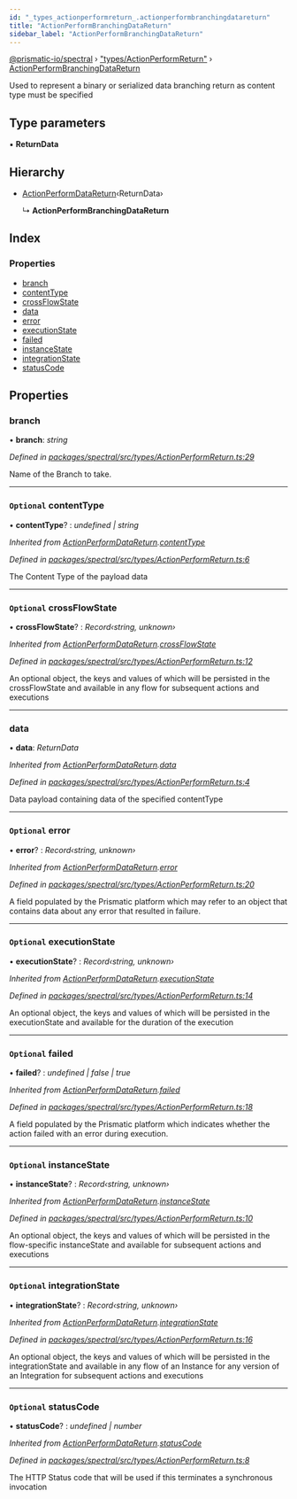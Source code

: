 ```yaml
---
id: "_types_actionperformreturn_.actionperformbranchingdatareturn"
title: "ActionPerformBranchingDataReturn"
sidebar_label: "ActionPerformBranchingDataReturn"
---
```


[@prismatic-io/spectral](../index.md) › ["types/ActionPerformReturn"](../modules/_types_actionperformreturn_.md) › [ActionPerformBranchingDataReturn](_types_actionperformreturn_.actionperformbranchingdatareturn.md)

Used to represent a binary or serialized data branching return as content type must be specified

## Type parameters

▪ **ReturnData**

## Hierarchy

* [ActionPerformDataReturn](_types_actionperformreturn_.actionperformdatareturn.md)‹ReturnData›

  ↳ **ActionPerformBranchingDataReturn**

## Index

### Properties

* [branch](_types_actionperformreturn_.actionperformbranchingdatareturn.md#branch)
* [contentType](_types_actionperformreturn_.actionperformbranchingdatareturn.md#optional-contenttype)
* [crossFlowState](_types_actionperformreturn_.actionperformbranchingdatareturn.md#optional-crossflowstate)
* [data](_types_actionperformreturn_.actionperformbranchingdatareturn.md#data)
* [error](_types_actionperformreturn_.actionperformbranchingdatareturn.md#optional-error)
* [executionState](_types_actionperformreturn_.actionperformbranchingdatareturn.md#optional-executionstate)
* [failed](_types_actionperformreturn_.actionperformbranchingdatareturn.md#optional-failed)
* [instanceState](_types_actionperformreturn_.actionperformbranchingdatareturn.md#optional-instancestate)
* [integrationState](_types_actionperformreturn_.actionperformbranchingdatareturn.md#optional-integrationstate)
* [statusCode](_types_actionperformreturn_.actionperformbranchingdatareturn.md#optional-statuscode)

## Properties

###  branch

• **branch**: *string*

*Defined in [packages/spectral/src/types/ActionPerformReturn.ts:29](https://github.com/prismatic-io/spectral/blob/v7.6.2/packages/spectral/src/types/ActionPerformReturn.ts#L29)*

Name of the Branch to take.

___

### `Optional` contentType

• **contentType**? : *undefined | string*

*Inherited from [ActionPerformDataReturn](_types_actionperformreturn_.actionperformdatareturn.md).[contentType](_types_actionperformreturn_.actionperformdatareturn.md#optional-contenttype)*

*Defined in [packages/spectral/src/types/ActionPerformReturn.ts:6](https://github.com/prismatic-io/spectral/blob/v7.6.2/packages/spectral/src/types/ActionPerformReturn.ts#L6)*

The Content Type of the payload data

___

### `Optional` crossFlowState

• **crossFlowState**? : *Record‹string, unknown›*

*Inherited from [ActionPerformDataReturn](_types_actionperformreturn_.actionperformdatareturn.md).[crossFlowState](_types_actionperformreturn_.actionperformdatareturn.md#optional-crossflowstate)*

*Defined in [packages/spectral/src/types/ActionPerformReturn.ts:12](https://github.com/prismatic-io/spectral/blob/v7.6.2/packages/spectral/src/types/ActionPerformReturn.ts#L12)*

An optional object, the keys and values of which will be persisted in the crossFlowState and available in any flow for subsequent actions and executions

___

###  data

• **data**: *ReturnData*

*Inherited from [ActionPerformDataReturn](_types_actionperformreturn_.actionperformdatareturn.md).[data](_types_actionperformreturn_.actionperformdatareturn.md#data)*

*Defined in [packages/spectral/src/types/ActionPerformReturn.ts:4](https://github.com/prismatic-io/spectral/blob/v7.6.2/packages/spectral/src/types/ActionPerformReturn.ts#L4)*

Data payload containing data of the specified contentType

___

### `Optional` error

• **error**? : *Record‹string, unknown›*

*Inherited from [ActionPerformDataReturn](_types_actionperformreturn_.actionperformdatareturn.md).[error](_types_actionperformreturn_.actionperformdatareturn.md#optional-error)*

*Defined in [packages/spectral/src/types/ActionPerformReturn.ts:20](https://github.com/prismatic-io/spectral/blob/v7.6.2/packages/spectral/src/types/ActionPerformReturn.ts#L20)*

A field populated by the Prismatic platform which may refer to an object that contains data about any error that resulted in failure.

___

### `Optional` executionState

• **executionState**? : *Record‹string, unknown›*

*Inherited from [ActionPerformDataReturn](_types_actionperformreturn_.actionperformdatareturn.md).[executionState](_types_actionperformreturn_.actionperformdatareturn.md#optional-executionstate)*

*Defined in [packages/spectral/src/types/ActionPerformReturn.ts:14](https://github.com/prismatic-io/spectral/blob/v7.6.2/packages/spectral/src/types/ActionPerformReturn.ts#L14)*

An optional object, the keys and values of which will be persisted in the executionState and available for the duration of the execution

___

### `Optional` failed

• **failed**? : *undefined | false | true*

*Inherited from [ActionPerformDataReturn](_types_actionperformreturn_.actionperformdatareturn.md).[failed](_types_actionperformreturn_.actionperformdatareturn.md#optional-failed)*

*Defined in [packages/spectral/src/types/ActionPerformReturn.ts:18](https://github.com/prismatic-io/spectral/blob/v7.6.2/packages/spectral/src/types/ActionPerformReturn.ts#L18)*

A field populated by the Prismatic platform which indicates whether the action failed with an error during execution.

___

### `Optional` instanceState

• **instanceState**? : *Record‹string, unknown›*

*Inherited from [ActionPerformDataReturn](_types_actionperformreturn_.actionperformdatareturn.md).[instanceState](_types_actionperformreturn_.actionperformdatareturn.md#optional-instancestate)*

*Defined in [packages/spectral/src/types/ActionPerformReturn.ts:10](https://github.com/prismatic-io/spectral/blob/v7.6.2/packages/spectral/src/types/ActionPerformReturn.ts#L10)*

An optional object, the keys and values of which will be persisted in the flow-specific instanceState and available for subsequent actions and executions

___

### `Optional` integrationState

• **integrationState**? : *Record‹string, unknown›*

*Inherited from [ActionPerformDataReturn](_types_actionperformreturn_.actionperformdatareturn.md).[integrationState](_types_actionperformreturn_.actionperformdatareturn.md#optional-integrationstate)*

*Defined in [packages/spectral/src/types/ActionPerformReturn.ts:16](https://github.com/prismatic-io/spectral/blob/v7.6.2/packages/spectral/src/types/ActionPerformReturn.ts#L16)*

An optional object, the keys and values of which will be persisted in the integrationState and available in any flow of an Instance for any version of an Integration for subsequent actions and executions

___

### `Optional` statusCode

• **statusCode**? : *undefined | number*

*Inherited from [ActionPerformDataReturn](_types_actionperformreturn_.actionperformdatareturn.md).[statusCode](_types_actionperformreturn_.actionperformdatareturn.md#optional-statuscode)*

*Defined in [packages/spectral/src/types/ActionPerformReturn.ts:8](https://github.com/prismatic-io/spectral/blob/v7.6.2/packages/spectral/src/types/ActionPerformReturn.ts#L8)*

The HTTP Status code that will be used if this terminates a synchronous invocation
